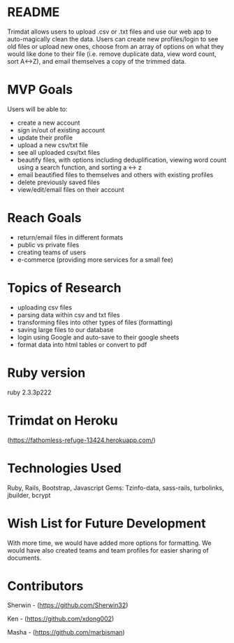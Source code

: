 # README
Trimdat allows users to upload .csv or .txt files and use our web app to auto-magically clean the data. Users can create new profiles/login to see old files or upload new ones, choose from an array of options on what they would like done to their file (i.e. remove duplicate data, view word count, sort A<->Z), and email themselves a copy of the trimmed data.  

# MVP Goals
Users will be able to:
- create a new account
- sign in/out of existing account
- update their profile
- upload a new csv/txt file
- see all uploaded csv/txt files
- beautify files, with options including deduplification, viewing word count using a search function, and sorting a <-> z
- email beautified files to themselves and others with existing profiles
- delete previously saved files
- view/edit/email files on their account

# Reach Goals
- return/email files in different formats
- public vs private files
- creating teams of users
- e-commerce (providing more services for a small fee)

# Topics of Research
- uploading csv files
- parsing data within csv and txt files
- transforming files into other types of files (formatting)
- saving large files to our database
- login using Google and auto-save to their google sheets
- format data into html tables or convert to pdf 

# Ruby version
  ruby 2.3.3p222

# Trimdat on Heroku
(https://fathomless-refuge-13424.herokuapp.com/)

# Technologies Used
Ruby, Rails, Bootstrap, Javascript
Gems: Tzinfo-data, sass-rails, turbolinks, jbuilder, bcrypt

# Wish List for Future Development
With more time, we would have added more options for formatting. We would have also created teams and team profiles for easier sharing of documents.

# Contributors
Sherwin - (https://github.com/Sherwin32)

Ken - (https://github.com/xdong002)

Masha - (https://github.com/marbisman)
